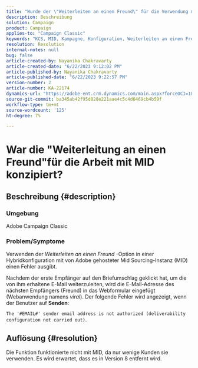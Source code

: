 ```yaml
---
title: "Wurde der \"Weiterleiten an einen Freund\" für die Verwendung mit MID entwickelt?"
description: Beschreibung
solution: Campaign
product: Campaign
applies-to: "Campaign Classic"
keywords: "KCS, MID, Kampagne, Konfiguration, Weiterleiten an einen Freund"
resolution: Resolution
internal-notes: null
bug: false
article-created-by: Nayanika Chakravarty
article-created-date: "6/22/2023 9:12:02 PM"
article-published-by: Nayanika Chakravarty
article-published-date: "6/22/2023 9:22:57 PM"
version-number: 2
article-number: KA-22174
dynamics-url: "https://adobe-ent.crm.dynamics.com/main.aspx?forceUCI=1&pagetype=entityrecord&etn=knowledgearticle&id=5a97c368-4111-ee11-8f6d-6045bd006d92"
source-git-commit: ba345ab42f95d828e221aae4c5c4d6469cb4b59f
workflow-type: tm+mt
source-wordcount: '125'
ht-degree: 7%

---
```


# War die &quot;Weiterleitung an einen Freund&quot;für die Arbeit mit MID konzipiert?

## Beschreibung {#description}


### <b>Umgebung</b>

Adobe Campaign Classic

### <b>Problem/Symptome</b>

Verwenden der *Weiterleiten an einen Freund* -Option in einer Hybridkonfiguration mit von Adobe gehosteter Mid Sourcing-Instanz (MID) einen Fehler ausgibt.

Nachdem der erste Empfänger auf den Briefumschlag geklickt hat, um die von ihm erhaltene E-Mail weiterzuleiten, wird die E-Mail-Adresse des nächsten Empfängers (Freund) in das Webformular eingefügt (Webanwendung namens *viral*). Der folgende Fehler wird angezeigt, wenn der Benutzer auf <b>Senden</b>:

`The '#EMAIL#' sender email address is not authorized (deliverability configuration not carried out)`.


## Auflösung {#resolution}


Die Funktion funktionierte nicht mit MID, da nur wenige Kunden sie verwenden. Es wird erwartet, dass es in Version 8 entfernt wird.

